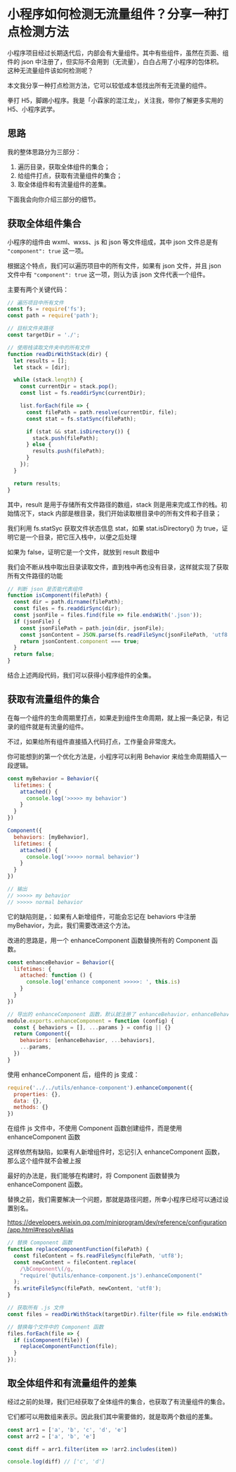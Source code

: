 # 小程序如何检测无流量组件？分享一种打点检测方法

小程序项目经过长期迭代后，内部会有大量组件。其中有些组件，虽然在页面、组件的 json 中注册了，但实际不会用到（无流量），白白占用了小程序的包体积。这种无流量组件该如何检测呢？

本文我分享一种打点检测方法，它可以较低成本低找出所有无流量的组件。

拳打 H5，脚踢小程序。我是「小霖家的混江龙」，关注我，带你了解更多实用的 H5、小程序武学。

## 思路

我的整体思路分为三部分：

1. 遍历目录，获取全体组件的集合；
2. 给组件打点，获取有流量组件的集合；
3. 取全体组件和有流量组件的差集。

下面我会向你介绍三部分的细节。

## 获取全体组件集合

小程序的组件由 wxml、wxss、js 和 json 等文件组成，其中 json 文件总是有 `"component": true` 这一项。

根据这个特点，我们可以遍历项目中的所有文件，如果有 json 文件，并且 json 文件中有 `"component": true` 这一项，则认为该 json 文件代表一个组件。

主要有两个关键代码：

```js
// 遍历项目中所有文件
const fs = require('fs');
const path = require('path');

// 目标文件夹路径
const targetDir = './';

// 使用栈读取文件夹中的所有文件
function readDirWithStack(dir) {
  let results = [];
  let stack = [dir];

  while (stack.length) {
    const currentDir = stack.pop();
    const list = fs.readdirSync(currentDir);

    list.forEach(file => {
      const filePath = path.resolve(currentDir, file);
      const stat = fs.statSync(filePath);

      if (stat && stat.isDirectory()) {
        stack.push(filePath);
      } else {
        results.push(filePath);
      }
    });
  }

  return results;
}
```

其中，result 是用于存储所有文件路径的数组，stack 则是用来完成工作的栈。初始情况下，stack 内部是根目录，我们开始读取根目录中的所有文件和子目录；

我们利用 fs.statSyc 获取文件状态信息 stat，如果 stat.isDirectory() 为 true，证明它是一个目录，把它压入栈中，以便之后处理

如果为 false，证明它是一个文件，就放到 result 数组中

我们会不断从栈中取出目录读取文件，直到栈中再也没有目录，这样就实现了获取所有文件路径的功能

```js
// 判断 json 是否能代表组件
function isComponent(filePath) {
  const dir = path.dirname(filePath);
  const files = fs.readdirSync(dir);
  const jsonFile = files.find(file => file.endsWith('.json'));
  if (jsonFile) {
    const jsonFilePath = path.join(dir, jsonFile);
    const jsonContent = JSON.parse(fs.readFileSync(jsonFilePath, 'utf8'));
    return jsonContent.component === true;
  }
  return false;
}
```

结合上述两段代码，我们可以获得小程序组件的全集。

## 获取有流量组件的集合

在每一个组件的生命周期里打点，如果走到组件生命周期，就上报一条记录，有记录的组件就是有流量的组件。

不过，如果给所有组件直接插入代码打点，工作量会非常庞大。

你可能想到的第一个优化方法是，小程序可以利用 Behavior 来给生命周期插入一段逻辑。

```js
const myBehavior = Behavior({
  lifetimes: {
    attached() {
      console.log('>>>>> my behavior')
    }
  }
})

Component({
  behaviors: [myBehavior],
  lifetimes: {
    attached() {
      console.log('>>>>> normal behavior')
    }
  }
})

// 输出
// >>>>> my behavior
// >>>>> normal behavior
```

它的缺陷则是，：如果有人新增组件，可能会忘记在 behaviors 中注册 myBehavior，为此，我们需要改进这个方法。

改进的思路是，用一个 enhanceComponent 函数替换所有的 Component 函数。

```js
const enhanceBehavior = Behavior({
  lifetimes: {
    attached: function () {
      console.log('enhance component >>>>>: ', this.is)
    }
  }
})

// 导出的 enhanceComponent 函数，默认就注册了 enhanceBehavior，enhanceBehavior 中我们可以打点
module.exports.enhanceComponent = function (config) {
  const { behaviors = [], ...params } = config || {}
  return Component({
    behaviors: [enhanceBehavior, ...behaviors],
    ...params,
  })
}
```

使用 enhanceComponent 后，组件的 js 变成：

```js
require('../../utils/enhance-component').enhanceComponent({
  properties: {},
  data: {},
  methods: {}
})
```

在组件 js 文件中，不使用 Component 函数创建组件，而是使用 enhanceComponent 函数

这样依然有缺陷，如果有人新增组件时，忘记引入 enhanceComponent 函数，那么这个组件就不会被上报

最好的办法是，我们能够在构建时，将 Component 函数替换为 enhanceComponent 函数。

替换之前，我们需要解决一个问题，那就是路径问题，所幸小程序已经可以通过设置别名。

https://developers.weixin.qq.com/miniprogram/dev/reference/configuration/app.html#resolveAlias 

```js
// 替换 Component 函数
function replaceComponentFunction(filePath) {
  const fileContent = fs.readFileSync(filePath, 'utf8');
  const newContent = fileContent.replace(
    /\bComponent\(/g,
    "require('@utils/enhance-component.js').enhanceComponent("
  );
  fs.writeFileSync(filePath, newContent, 'utf8');
}

// 获取所有 .js 文件
const files = readDirWithStack(targetDir).filter(file => file.endsWith('.js'));

// 替换每个文件中的 Component 函数
files.forEach(file => {
  if (isComponent(file)) {
    replaceComponentFunction(file);
  }
});
```

## 取全体组件和有流量组件的差集

经过之前的处理，我们已经获取了全体组件的集合，也获取了有流量组件的集合。

它们都可以用数组来表示。因此我们其中需要做的，就是取两个数组的差集。

```js
const arr1 = ['a', 'b', 'c', 'd', 'e']
const arr2 = ['a', 'b', 'e']

const diff = arr1.filter(item => !arr2.includes(item))

console.log(diff) // ['c', 'd']
```

